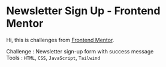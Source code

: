 # Newsletter Sign Up - Frontend Mentor

Hi, this is challenges from [Frontend Mentor](https://www.frontendmentor.io/challenges/newsletter-signup-form-with-success-message-3FC1AZbNrv).

Challenge : Newsletter sign-up form with success message
<br>
Tools     : `HTML`, `CSS`, `JavaScript`, `Tailwind`
